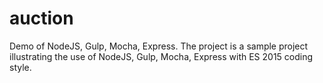 # auction
Demo of NodeJS, Gulp, Mocha, Express.
The project is a sample project illustrating the use of NodeJS, Gulp, Mocha, Express with ES 2015 coding style.
